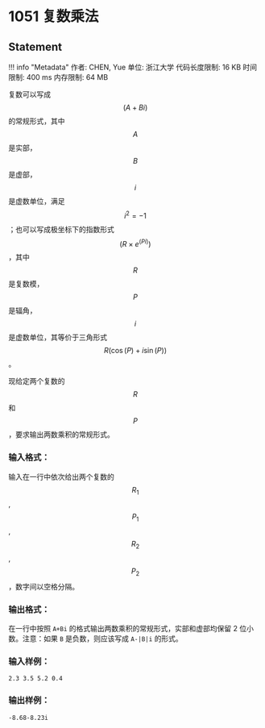 
# 1051 复数乘法

## Statement

!!! info "Metadata"
    作者: CHEN, Yue
    单位: 浙江大学
    代码长度限制: 16 KB
    时间限制: 400 ms
    内存限制: 64 MB

复数可以写成 $$(A + Bi)$$ 的常规形式，其中 $$A$$ 是实部，$$B$$ 是虚部，$$i$$ 是虚数单位，满足 $$i^2 = -1$$；也可以写成极坐标下的指数形式 $$(R\times e^{(Pi)})$$，其中 $$R$$ 是复数模，$$P$$ 是辐角，$$i$$ 是虚数单位，其等价于三角形式 $$R(\cos (P) + i \sin (P))$$。

现给定两个复数的 $$R$$ 和 $$P$$，要求输出两数乘积的常规形式。

### 输入格式：

输入在一行中依次给出两个复数的 $$R_1$$, $$P_1$$, $$R_2$$, $$P_2$$，数字间以空格分隔。

### 输出格式：

在一行中按照 `A+Bi` 的格式输出两数乘积的常规形式，实部和虚部均保留 2 位小数。注意：如果 `B` 是负数，则应该写成 `A-|B|i` 的形式。

### 输入样例：
```plaintext
2.3 3.5 5.2 0.4
```

### 输出样例：
```plaintext
-8.68-8.23i
```


